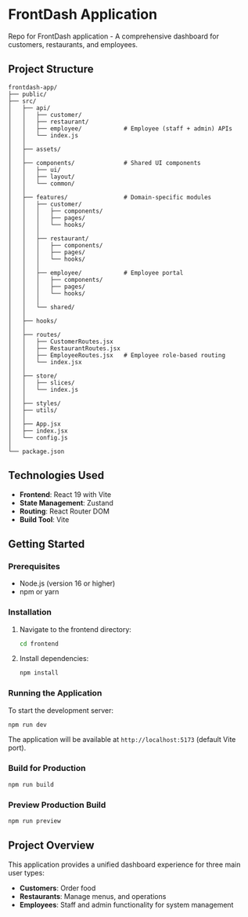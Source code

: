 # FrontDash Application

Repo for FrontDash application - A comprehensive dashboard for customers, restaurants, and employees.

## Project Structure

```
frontdash-app/
├── public/
├── src/
│   ├── api/
│   │   ├── customer/
│   │   ├── restaurant/
│   │   ├── employee/            # Employee (staff + admin) APIs
│   │   └── index.js
│   │
│   ├── assets/
│   │
│   ├── components/              # Shared UI components
│   │   ├── ui/
│   │   ├── layout/
│   │   └── common/
│   │
│   ├── features/                # Domain-specific modules
│   │   ├── customer/
│   │   │   ├── components/
│   │   │   ├── pages/
│   │   │   └── hooks/
│   │   │
│   │   ├── restaurant/
│   │   │   ├── components/
│   │   │   ├── pages/
│   │   │   └── hooks/
│   │   │
│   │   ├── employee/            # Employee portal
│   │   │   ├── components/
│   │   │   ├── pages/
│   │   │   └── hooks/
│   │   │
│   │   └── shared/
│   │
│   ├── hooks/
│   │
│   ├── routes/
│   │   ├── CustomerRoutes.jsx
│   │   ├── RestaurantRoutes.jsx
│   │   ├── EmployeeRoutes.jsx   # Employee role-based routing
│   │   └── index.jsx
│   │
│   ├── store/
│   │   ├── slices/
│   │   └── index.js
│   │
│   ├── styles/
│   ├── utils/
│   │
│   ├── App.jsx
│   ├── index.jsx
│   └── config.js
│
└── package.json
```

## Technologies Used

- **Frontend**: React 19 with Vite
- **State Management**: Zustand
- **Routing**: React Router DOM
- **Build Tool**: Vite

## Getting Started

### Prerequisites

- Node.js (version 16 or higher)
- npm or yarn

### Installation

1. Navigate to the frontend directory:
   ```bash
   cd frontend
   ```

2. Install dependencies:
   ```bash
   npm install
   ```

### Running the Application

To start the development server:

```bash
npm run dev
```

The application will be available at `http://localhost:5173` (default Vite port).

### Build for Production

```bash
npm run build
```

### Preview Production Build

```bash
npm run preview
```

## Project Overview

This application provides a unified dashboard experience for three main user types:

- **Customers**: Order food
- **Restaurants**: Manage menus, and operations
- **Employees**: Staff and admin functionality for system management
